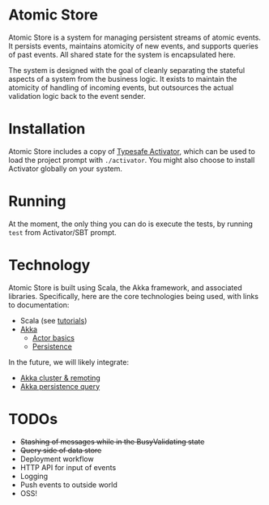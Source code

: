 Atomic Store
=========

Atomic Store is a system for managing persistent streams of atomic events. It persists events, maintains atomicity of new events, and supports queries of past events. All shared state for the system is encapsulated here.

The system is designed with the goal of cleanly separating the stateful aspects of a system from the business logic. It exists to maintain the atomicity of handling of incoming events, but outsources the actual validation logic back to the event sender.

# Installation

Atomic Store includes a copy of [Typesafe Activator](http://www.typesafe.com/community/core-tools/activator-and-sbt), which can be used to load the project prompt with `./activator`. You might also choose to install Activator globally on your system.

# Running

At the moment, the only thing you can do is execute the tests, by running `test` from Activator/SBT prompt.

# Technology

Atomic Store is built using Scala, the Akka framework, and associated libraries. Specifically, here are the core technologies being used, with links to documentation:

- Scala (see [tutorials](http://docs.scala-lang.org/tutorials/))
- [Akka](http://doc.akka.io/docs/akka/snapshot/scala.html)
  - [Actor basics](http://doc.akka.io/docs/akka/snapshot/scala/actors.html)
  - [Persistence](http://doc.akka.io/docs/akka/snapshot/scala/persistence.html)
  
In the future, we will likely integrate:

- [Akka cluster & remoting](http://doc.akka.io/docs/akka/snapshot/scala.html)
- [Akka persistence query](http://doc.akka.io/docs/akka/snapshot/scala/persistence-query.html)

# TODOs

- ~~Stashing of messages while in the BusyValidating state~~
- ~~Query side of data store~~
- Deployment workflow
- HTTP API for input of events
- Logging
- Push events to outside world
- OSS!
